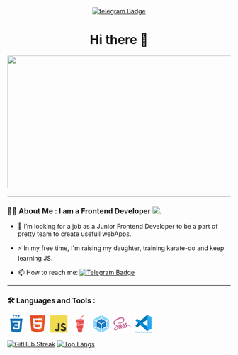 <div id="badges" align="center">
  <a href="https://t.me/Khabibullin_Daniel">
    <img src="https://img.shields.io/badge/telegram-blue?logo=telegram&logoColor=white&style=for-the-badge" alt="telegram Badge"/>
  </a>
  <h1>
    Hi there 👋
  </h1>
</div>


<div align="center">
  <img src="https://media.giphy.com/media/dWesBcTLavkZuG35MI/giphy.gif" width="600" height="300"/>
</div>

---

### :man_technologist: About Me : I am a Frontend Developer <img src="https://media.giphy.com/media/WUlplcMpOCEmTGBtBW/giphy.gif" width="30">.

- :telescope: I’m looking for a job as a Junior Frontend Developer to be a part of pretty team to create usefull webApps.

- :zap: In my free time, I'm raising my daughter, training karate-do and keep learning JS.

- :mailbox: How to reach me: [![Telegram Badge](https://img.shields.io/badge/-Telegram-blue?style=flat&logo=telegram&logoColor=white)](https://t.me/Khabibullin_Daniel)

---

### :hammer_and_wrench: Languages and Tools :

<div>
  <img src="https://github.com/devicons/devicon/blob/master/icons/css3/css3-plain-wordmark.svg"  title="CSS3" alt="CSS" width="40" height="40"/>&nbsp;
  <img src="https://github.com/devicons/devicon/blob/master/icons/html5/html5-original.svg" title="HTML5" alt="HTML" width="40" height="40"/>&nbsp;
  <img src="https://github.com/devicons/devicon/blob/master/icons/javascript/javascript-original.svg" title="JavaScript" alt="JavaScript" width="40" height="40"/>&nbsp;
  <img src="https://github.com/devicons/devicon/blob/master/icons/gulp/gulp-plain.svg" title="gulp" alt="gulp" width="40" height="40"/>&nbsp;
  <img src="https://github.com/devicons/devicon/blob/master/icons/webpack/webpack-original.svg" title="Webpack" alt="Webpack" width="40" height="40"/>&nbsp;
  <img src="https://github.com/devicons/devicon/blob/master/icons/sass/sass-original.svg" title="sass" alt="sass" width="40" height="40"/>&nbsp;
  <img src="https://github.com/devicons/devicon/blob/master/icons/vscode/vscode-original-wordmark.svg" title="vscode" alt="vscode" width="40" height="40"/>&nbsp;
</div>

[![GitHub Streak](http://github-readme-streak-stats.herokuapp.com?user=DanielKhabibullin&hide_border=true&date_format=j%20M%5B%20Y%5D&mode=weekly)](https://git.io/streak-stats)
[![Top Langs](https://github-readme-stats.vercel.app/api/top-langs/?username=DanielKhabibullin)](https://github.com/anuraghazra/github-readme-stats)

<!--
 ✨
  <img src="https://github.com/devicons/devicon/blob/master/icons/react/react-original-wordmark.svg" title="React" alt="React" width="40" height="40"/>&nbsp;
- 🔭 I’m currently working on ...
- 🌱 I’m currently learning ...
- 👯 I’m looking to collaborate on ...
- 🤔 I’m looking for help with ...
- 💬 Ask me about ...
- 📫 How to reach me: ...
- 😄 Pronouns: ...
- ⚡ Fun fact: ...
-->
